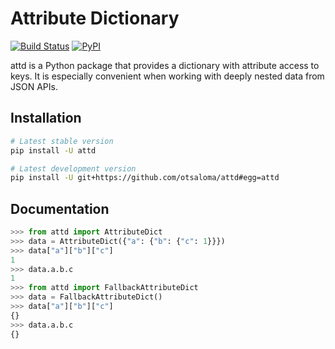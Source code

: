 Attribute Dictionary
====================

[![Build Status](https://github.com/otsaloma/attd/.github/workflows/test.yml/badge.svg)](https://github.com/otsaloma/attd/actions)
[![PyPI](https://img.shields.io/pypi/v/attd.svg)](https://pypi.org/project/attd/)

attd is a Python package that provides a dictionary with attribute
access to keys. It is especially convenient when working with deeply
nested data from JSON APIs.

## Installation

```bash
# Latest stable version
pip install -U attd

# Latest development version
pip install -U git+https://github.com/otsaloma/attd#egg=attd
```

## Documentation

```python
>>> from attd import AttributeDict
>>> data = AttributeDict({"a": {"b": {"c": 1}}})
>>> data["a"]["b"]["c"]
1
>>> data.a.b.c
1
>>> from attd import FallbackAttributeDict
>>> data = FallbackAttributeDict()
>>> data["a"]["b"]["c"]
{}
>>> data.a.b.c
{}
```
